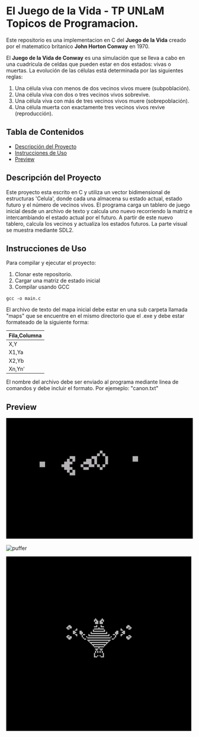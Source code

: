 # El Juego de la Vida - TP UNLaM Topicos de Programacion.

Este repositorio es una implementacion en C del **Juego de la Vida** creado por el matematico britanico **John Horton Conway** en 1970.

El **Juego de la Vida de Conway** es una simulación que se lleva a cabo en una cuadrícula de celdas que pueden estar en dos estados: vivas o muertas. La evolución de las células está determinada por las siguientes reglas:

1. Una célula viva con menos de dos vecinos vivos muere (subpoblación).
2. Una célula viva con dos o tres vecinos vivos sobrevive.
3. Una célula viva con más de tres vecinos vivos muere (sobrepoblación).
4. Una célula muerta con exactamente tres vecinos vivos revive (reproducción).

## Tabla de Contenidos

- [Descripción del Proyecto](#descripción-del-proyecto)
- [Instrucciones de Uso](#instrucciones-de-uso)
- [Preview](#preview)



## Descripción del Proyecto

Este proyecto esta escrito en C y utiliza un vector bidimensional de estructuras 'Celula', donde cada una almacena su estado actual, estado futuro y el número de vecinos vivos. El programa carga un tablero de juego inicial desde un archivo de texto y calcula uno nuevo recorriendo la matriz e intercambiando el estado actual por el futuro. A partir de este nuevo tablero, calcula los vecinos y actualiza los estados futuros.
La parte visual se muestra mediante SDL2.



## Instrucciones de Uso

Para compilar y ejecutar el proyecto:

1. Clonar este repositorio.
2. Cargar una matriz de estado inicial
3. Compilar usando GCC

```
gcc -o main.c
```
El archivo de texto del mapa inicial debe estar en una sub carpeta llamada "maps" que se encuentre en el mismo directorio que el .exe y debe estar formateado de la siguiente forma:

| Fila,Columna |
| -------------|
|X,Y|
|X1,Ya|
|X2,Yb|
|Xn,Yn'|

El nombre del archivo debe ser enviado al programa mediante linea de comandos y debe incluir el formato. Por ejemeplo: "canon.txt"



## Preview

![canon](https://github.com/TomasCornara/Juego-de-La-Vida-Conway/blob/main/maps/canon.gif)

![puffer](https://github.com/TomasCornara/Juego-de-La-Vida-Conway/blob/main/maps/puffer.gif)

![filler](https://github.com/TomasCornara/Juego-de-La-Vida-Conway/blob/main/maps/filler.gif)
